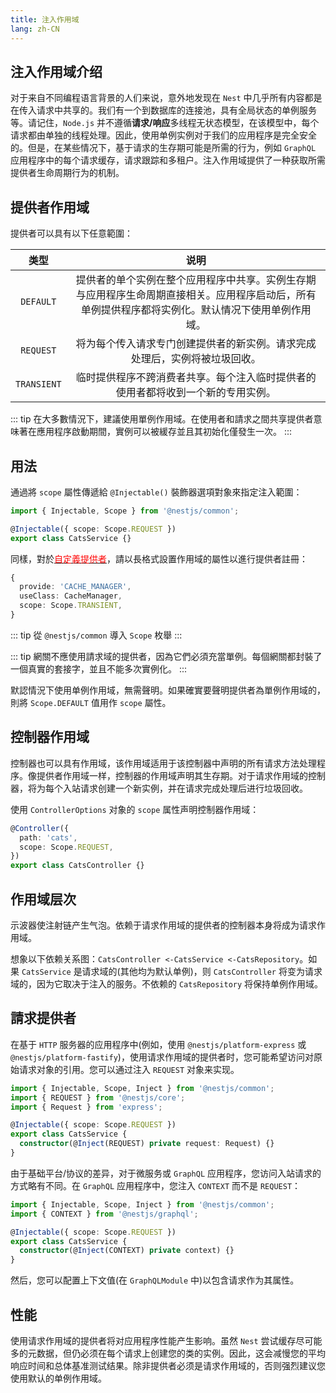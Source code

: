 ```yaml
---
title: 注入作用域
lang: zh-CN
---
```


## 注入作用域介绍

对于来自不同编程语言背景的人们来说，意外地发现在 `Nest` 中几乎所有内容都是在传入请求中共享的。我们有一个到数据库的连接池，具有全局状态的单例服务等。请记住，`Node.js` 并不遵循**请求/响应**多线程无状态模型，在该模型中，每个请求都由单独的线程处理。因此，使用单例实例对于我们的应用程序是完全安全的。但是，在某些情况下，基于请求的生存期可能是所需的行为，例如 `GraphQL` 应用程序中的每个请求缓存，请求跟踪和多租户。注入作用域提供了一种获取所需提供者生命周期行为的机制。


## 提供者作用域

提供者可以具有以下任意範圍：

|  类型 | 说明 |
|:---------:|:---------:|
| `DEFAULT` | 提供者的单个实例在整个应用程序中共享。实例生存期与应用程序生命周期直接相关。应用程序启动后，所有单例提供程序都将实例化。默认情况下使用单例作用域。
| `REQUEST` | 将为每个传入请求专门创建提供者的新实例。请求完成处理后，实例将被垃圾回收。 |
| `TRANSIENT` | 临时提供程序不跨消费者共享。每个注入临时提供者的使用者都将收到一个新的专用实例。 |

::: tip
在大多數情況下，建議使用單例作用域。在使用者和請求之間共享提供者意味著在應用程序啟動期間，實例可以被緩存並且其初始化僅發生一次。
:::


## 用法

通過將 `scope` 屬性傳遞給 `@Injectable()` 裝飾器選項對象來指定注入範圍：

```typescript
import { Injectable, Scope } from '@nestjs/common';

@Injectable({ scope: Scope.REQUEST })
export class CatsService {}
```

同樣，對於[<font color=red>自定義提供者</font>](https://docs.nestjs.com/fundamentals/custom-providers)，請以長格式設置作用域的屬性以進行提供者註冊：


```typescript
{
  provide: 'CACHE_MANAGER',
  useClass: CacheManager,
  scope: Scope.TRANSIENT,
}
```

::: tip
從 `@nestjs/common` 導入 `Scope` 枚舉
:::

::: tip
網關不應使用請求域的提供者，因為它們必須充當單例。每個網關都封裝了一個真實的套接字，並且不能多次實例化。
:::

默認情況下使用单例作用域，無需聲明。如果確實要聲明提供者為單例作用域的，則將 `Scope.DEFAULT` 值用作 `scope` 屬性。


## 控制器作用域

控制器也可以具有作用域，该作用域适用于该控制器中声明的所有请求方法处理程序。像提供者作用域一样，控制器的作用域声明其生存期。对于请求作用域的控制器，将为每个入站请求创建一个新实例，并在请求完成处理后进行垃圾回收。

使用 `ControllerOptions` 对象的 `scope` 属性声明控制器作用域：

```typescript
@Controller({
  path: 'cats',
  scope: Scope.REQUEST,
})
export class CatsController {}
```


## 作用域层次

示波器使注射链产生气泡。依赖于请求作用域的提供者的控制器本身将成为请求作用域。

想象以下依赖关系图：`CatsController <-CatsService <-CatsRepository`。如果 `CatsService` 是请求域的(其他均为默认单例)，则 `CatsController` 将变为请求域的，因为它取决于注入的服务。不依赖的 `CatsRepository` 将保持单例作用域。


## 請求提供者

在基于 `HTTP` 服务器的应用程序中(例如，使用 `@nestjs/platform-express` 或 `@nestjs/platform-fastify`)，使用请求作用域的提供者时，您可能希望访问对原始请求对象的引用。您可以通过注入 `REQUEST` 对象来实现。

```typescript
import { Injectable, Scope, Inject } from '@nestjs/common';
import { REQUEST } from '@nestjs/core';
import { Request } from 'express';

@Injectable({ scope: Scope.REQUEST })
export class CatsService {
  constructor(@Inject(REQUEST) private request: Request) {}
}
```

由于基础平台/协议的差异，对于微服务或 `GraphQL` 应用程序，您访问入站请求的方式略有不同。在 `GraphQL` 应用程序中，您注入 `CONTEXT` 而不是 `REQUEST`：

```typescript
import { Injectable, Scope, Inject } from '@nestjs/common';
import { CONTEXT } from '@nestjs/graphql';

@Injectable({ scope: Scope.REQUEST })
export class CatsService {
  constructor(@Inject(CONTEXT) private context) {}
}
```

然后，您可以配置上下文值(在 `GraphQLModule` 中)以包含请求作为其属性。


## 性能

使用请求作用域的提供者将对应用程序性能产生影响。虽然 `Nest` 尝试缓存尽可能多的元数据，但仍必须在每个请求上创建您的类的实例。因此，这会减慢您的平均响应时间和总体基准测试结果。除非提供者必须是请求作用域的，否则强烈建议您使用默认的单例作用域。


